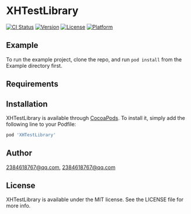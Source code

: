 # XHTestLibrary

[![CI Status](http://img.shields.io/travis/2384618767@qq.com/XHTestLibrary.svg?style=flat)](https://travis-ci.org/2384618767@qq.com/XHTestLibrary)
[![Version](https://img.shields.io/cocoapods/v/XHTestLibrary.svg?style=flat)](http://cocoapods.org/pods/XHTestLibrary)
[![License](https://img.shields.io/cocoapods/l/XHTestLibrary.svg?style=flat)](http://cocoapods.org/pods/XHTestLibrary)
[![Platform](https://img.shields.io/cocoapods/p/XHTestLibrary.svg?style=flat)](http://cocoapods.org/pods/XHTestLibrary)

## Example

To run the example project, clone the repo, and run `pod install` from the Example directory first.

## Requirements

## Installation

XHTestLibrary is available through [CocoaPods](http://cocoapods.org). To install
it, simply add the following line to your Podfile:

```ruby
pod 'XHTestLibrary'
```

## Author

2384618767@qq.com, 2384618767@qq.com

## License

XHTestLibrary is available under the MIT license. See the LICENSE file for more info.
